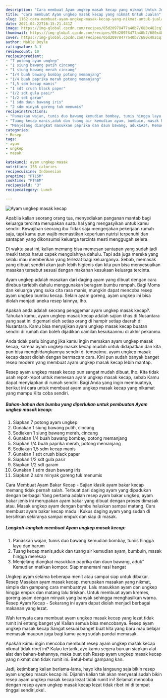 ```yaml
---
description: "Cara membuat Ayam ungkep masak kecap yang nikmat Untuk Jualan"
title: "Cara membuat Ayam ungkep masak kecap yang nikmat Untuk Jualan"
slug: 1162-cara-membuat-ayam-ungkep-masak-kecap-yang-nikmat-untuk-jualan
date: 2021-04-22T16:15:21.441Z
image: https://img-global.cpcdn.com/recipes/05d20978477a40b7/680x482cq70/ayam-ungkep-masak-kecap-foto-resep-utama.jpg
thumbnail: https://img-global.cpcdn.com/recipes/05d20978477a40b7/680x482cq70/ayam-ungkep-masak-kecap-foto-resep-utama.jpg
cover: https://img-global.cpcdn.com/recipes/05d20978477a40b7/680x482cq70/ayam-ungkep-masak-kecap-foto-resep-utama.jpg
author: Mable Doyle
ratingvalue: 3.1
reviewcount: 10
recipeingredient:
- "7 potong ayam ungkep"
- "1 siung bawang putih cincang"
- "1 siung bawang merah cincang"
- "1/4 buah bawang bombay potong memanjang"
- "1/4 buah paprika merah potong memanjang"
- "1,5 sdm kecap manis"
- "1 sdt crush black paper"
- "1/2 sdt gula pasir"
- "1/2 sdt garam"
- "1 sdm daun bawang iris"
- "2 sdm minyak goreng tuk menumis"
recipeinstructions:
- "Panaskan wajan, tumis duo bawang kemudian bombay, tumis hingga layu dan harum"
- "Tuang kecap manis,aduk dan tuang air kemudian ayam, bumbuin, masak hingga meresap"
- "Menjelang diangkat masukkan paprika dan daun bawang, aduk&#34; Kemudian matikan kompor. Siap menemani nasi hangat"
categories:
- Resep
tags:
- ayam
- ungkep
- masak

katakunci: ayam ungkep masak 
nutrition: 158 calories
recipecuisine: Indonesian
preptime: "PT15M"
cooktime: "PT46M"
recipeyield: "3"
recipecategory: Lunch

---
```



![Ayam ungkep masak kecap](https://img-global.cpcdn.com/recipes/05d20978477a40b7/680x482cq70/ayam-ungkep-masak-kecap-foto-resep-utama.jpg)

Apabila kalian seorang orang tua, menyediakan panganan mantab bagi keluarga tercinta merupakan suatu hal yang mengasyikan untuk kamu sendiri. Kewajiban seorang ibu Tidak saja mengerjakan pekerjaan rumah saja, tapi kamu pun wajib memastikan keperluan nutrisi terpenuhi dan santapan yang dikonsumsi keluarga tercinta mesti menggugah selera.

Di waktu  saat ini, kalian memang bisa memesan santapan yang sudah jadi meski tanpa harus capek mengolahnya dahulu. Tapi ada juga mereka yang selalu mau memberikan yang terlezat bagi keluarganya. Sebab, memasak yang dibuat sendiri akan jauh lebih higienis dan kita pun bisa menyesuaikan masakan tersebut sesuai dengan makanan kesukaan keluarga tercinta. 

Ayam ungkep adalah masakan dari daging ayam yang dibuat dengan cara direbus terlebih dahulu menggunakan beragam bumbu rempah. Bagi Moms dan keluarga yang suka cita rasa manis, mungkin dapat mencoba resep ayam ungkep bumbu kecap. Selain ayam goreng, ayam ungkep ini bisa diolah menjadi aneka resep lainnya, lho.

Apakah anda adalah seorang penggemar ayam ungkep masak kecap?. Tahukah kamu, ayam ungkep masak kecap adalah sajian khas di Nusantara yang saat ini digemari oleh setiap orang di hampir setiap daerah di Nusantara. Kamu bisa menyajikan ayam ungkep masak kecap buatan sendiri di rumah dan boleh dijadikan camilan kesukaanmu di akhir pekanmu.

Anda tidak perlu bingung jika kamu ingin memakan ayam ungkep masak kecap, karena ayam ungkep masak kecap mudah untuk didapatkan dan kita pun bisa menghidangkannya sendiri di tempatmu. ayam ungkep masak kecap dapat diolah dengan bermacam cara. Kini pun sudah banyak banget resep modern yang membuat ayam ungkep masak kecap lebih mantap.

Resep ayam ungkep masak kecap pun sangat mudah dibuat, lho. Kita tidak usah repot-repot untuk memesan ayam ungkep masak kecap, sebab Kamu dapat menyiapkan di rumah sendiri. Bagi Anda yang ingin membuatnya, berikut ini cara untuk membuat ayam ungkep masak kecap yang nikamat yang mampu Kita coba sendiri.

<!--inarticleads1-->

##### Bahan-bahan dan bumbu yang diperlukan untuk pembuatan Ayam ungkep masak kecap:

1. Siapkan 7 potong ayam ungkep
1. Gunakan 1 siung bawang putih, cincang
1. Sediakan 1 siung bawang merah, cincang
1. Gunakan 1/4 buah bawang bombay, potong memanjang
1. Siapkan 1/4 buah paprika merah, potong memanjang
1. Sediakan 1,5 sdm kecap manis
1. Gunakan 1 sdt crush black paper
1. Siapkan 1/2 sdt gula pasir
1. Siapkan 1/2 sdt garam
1. Gunakan 1 sdm daun bawang iris
1. Siapkan 2 sdm minyak goreng tuk menumis


Cara Membuat Ayam Bakar Kecap - Sajian klasik ayam bakar kecap memang tidak pernah salah. Terbuat dari daging ayam yang dipadukan dengan berbagai Yang pertama adalah resep ayam bakar ungkep, ayam bakar jenis ini merupakan ayam bakar yang dibuat dengan proses dimasak atau. Masak ungkep ayam dengan bumbu haluskan sampai matang. Cara membuat ayam bakar kecap madu : Kukus daging ayam yang sudah di bersihkan sekiranya sampai empuk dan siap di masak. 

<!--inarticleads2-->

##### Langkah-langkah membuat Ayam ungkep masak kecap:

1. Panaskan wajan, tumis duo bawang kemudian bombay, tumis hingga layu dan harum
1. Tuang kecap manis,aduk dan tuang air kemudian ayam, bumbuin, masak hingga meresap
1. Menjelang diangkat masukkan paprika dan daun bawang, aduk&#34; Kemudian matikan kompor. Siap menemani nasi hangat


Ungkep ayam selama beberapa menit atau sampai siap untuk dibakar. Resep Masakan ayam masak kecap. merupakan masakan yang nikmat, simple dan gampang cara membuatnya. Lalu masukkan ayam dan ungkep hingga empuk dan matang lalu tiriskan. Untuk membuat ayam kremes, goreng ayam dengan minyak yang banyak sehingga menghasilkan warna. Resep Ayam Kecap - Sekarang ini ayam dapat diolah menjadi berbagai makanan yang lezat. 

Wah ternyata cara membuat ayam ungkep masak kecap yang lezat tidak rumit ini enteng banget ya! Kalian semua bisa mencobanya. Resep ayam ungkep masak kecap Sangat sesuai banget buat kita yang baru mau belajar memasak maupun juga bagi kamu yang sudah pandai memasak.

Apakah kamu ingin mencoba membuat resep ayam ungkep masak kecap nikmat tidak ribet ini? Kalau tertarik, ayo kamu segera buruan siapkan alat-alat dan bahan-bahannya, maka buat deh Resep ayam ungkep masak kecap yang nikmat dan tidak rumit ini. Betul-betul gampang kan. 

Jadi, ketimbang kalian berlama-lama, hayo kita langsung saja bikin resep ayam ungkep masak kecap ini. Dijamin kalian tak akan menyesal sudah bikin resep ayam ungkep masak kecap lezat tidak rumit ini! Selamat mencoba dengan resep ayam ungkep masak kecap lezat tidak ribet ini di tempat tinggal sendiri,oke!.

